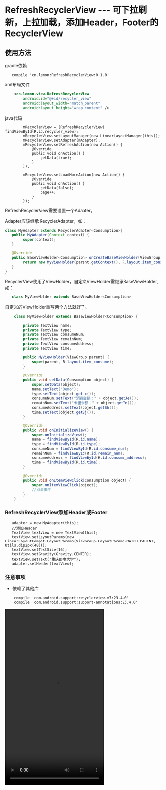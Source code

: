 # RefreshRecyclerView --- 可下拉刷新，上拉加载，添加Header，Footer的RecyclerView
        
## 使用方法

gradle依赖

```
   compile 'cn.lemon:RefreshRecyclerView:0.1.0'
```

xml布局文件

```xml
    <cn.lemon.view.RefreshRecyclerView
        android:id="@+id/recycler_view"
        android:layout_width="match_parent"
        android:layout_height="wrap_content" />
```
         
java代码

```
        mRecyclerView = (RefreshRecyclerView) findViewById(R.id.recycler_view);
        mRecyclerView.setLayoutManager(new LinearLayoutManager(this));
        mRecyclerView.setAdapter(mAdapter);
        mRecyclerView.setRefreshAction(new Action() {
            @Override
            public void onAction() {
                getData(true);
            }
        });

        mRecyclerView.setLoadMoreAction(new Action() {
            @Override
            public void onAction() {
                getData(false);
                page++;
            }
        });
```
                
RefreshRecyclerView需要设置一个Adapter。

Adapter应该继承 RecyclerAdapter<T>，如：

```java
class MyAdapter extends RecyclerAdapter<Consumption>{
   public MyAdapter(Context context) {
        super(context);
   }

   @Override
   public BaseViewHolder<Consumption> onCreateBaseViewHolder(ViewGroup parent, int viewType) {
        return new MyViewHolder(parent.getContext(), R.layout.item_consume);
   }
}
```
        
RecyclerView使用了ViewHolder，自定义ViewHolder需继承BaseViewHolder<T>,如：

```java
   class MyViewHolder extends BaseViewHolder<Consumption>
```
     
自定义的ViewHolder重写两个方法就好了。

```java
    class MyViewHolder extends BaseViewHolder<Consumption> {

        private TextView name;
        private TextView type;
        private TextView consumeNum;
        private TextView remainNum;
        private TextView consumeAddress;
        private TextView time;

        public MyViewHolder(ViewGroup parent) {
            super(parent, R.layout.item_consume);
        }

        @Override
        public void setData(Consumption object) {
            super.setData(object);
            name.setText("Demo");
            type.setText(object.getLx());
            consumeNum.setText("消费金额：" + object.getJe());
            remainNum.setText("卡里余额：" + object.getYe());
            consumeAddress.setText(object.getSh());
            time.setText(object.getSj());
        }

        @Override
        public void onInitializeView() {
            super.onInitializeView();
            name = findViewById(R.id.name);
            type = findViewById(R.id.type);
            consumeNum = findViewById(R.id.consume_num);
            remainNum = findViewById(R.id.remain_num);
            consumeAddress = findViewById(R.id.consume_address);
            time = findViewById(R.id.time);
        }

        @Override
        public void onItemViewClick(Consumption object) {
            super.onItemViewClick(object);
            //点击事件
        }
    }
```

### RefreshRecyclerView添加Header或Footer
     
```
   adapter = new MyAdapter(this);
   //添加Header
   TextView textView = new TextView(this);
   textView.setLayoutParams(new LinearLayoutCompat.LayoutParams(ViewGroup.LayoutParams.MATCH_PARENT, Utils.dip2px(48)));
   textView.setTextSize(16);
   textView.setGravity(Gravity.CENTER);
   textView.setText("重庆邮电大学");
   adapter.setHeader(textView);
```

### 注意事项

 - 依赖了其他库

```
    compile 'com.android.support:recyclerview-v7:23.4.0'
    compile 'com.android.support:support-annotations:23.4.0'
```
<!DOCTYPE html>
<html>
<body>
<video width="320" height="570" controls="controls" autoplay="autoplay">
  <source src="/i/movie.ogg" type="video/ogg" />
  <source src="/i/movie.mp4" type="video/mp4" />
  <source src="/i/movie.webm" type="video/webm" />
  <object data="/i/movie.mp4" width="320" height="570">
    <embed width="320" height="570" src="demo.mp4" />
  </object>
</video>

</body>
</html>